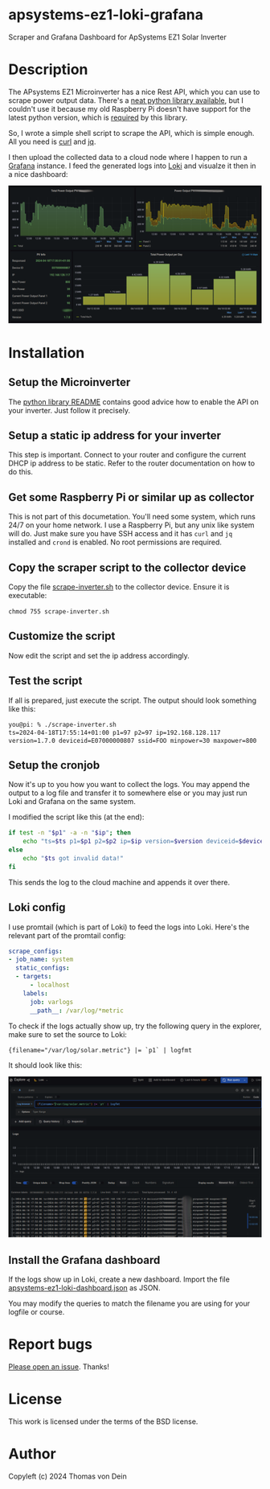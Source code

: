 # apsystems-ez1-loki-grafana

Scraper and Grafana Dashboard for ApSystems EZ1 Solar Inverter

# Description

The APsystems EZ1 Microinverter has a nice Rest API, which you can use
to scrape power output data. There's a [neat python library
available](https://github.com/SonnenladenGmbH/APsystems-EZ1-API), but
I couldn't use it because my old Raspberry Pi doesn't have support for
the latest python version, which is
[required](https://github.com/SonnenladenGmbH/APsystems-EZ1-API/issues/22)
by this library.

So, I wrote a simple shell script to scrape the API, which is simple
enough. All you need is [curl](https://github.com/curl/curl) and
[jq](https://github.com/jqlang/jq).

I then upload the collected data to a cloud node where I happen to run
a [Grafana](https://github.com/grafana/grafana) instance. I feed the
generated logs into [Loki](https://github.com/grafana/loki) and
visualze it then in a nice dashboard:

![Screenshot](https://github.com/TLINDEN/apsystems-ez1-loki-grafana/blob/main/dashboard-screenshot.png)

# Installation

## Setup the Microinverter

The [python
library README](https://github.com/SonnenladenGmbH/APsystems-EZ1-API)
contains good advice how to enable the API on your inverter. Just
follow it precisely.

## Setup a static ip address for your inverter

This step is important. Connect to your router and configure the
current DHCP ip address to be static. Refer to the router
documentation on how to do this.

## Get some Raspberry Pi or similar up as collector

This is not part of this documetation. You'll need some system, which
runs 24/7 on your home network. I use a Raspberry Pi, but any unix
like system will do. Just make sure you have SSH access and it has
`curl` and `jq` installed and `crond` is enabled. No root permissions
are required.

## Copy the scraper script to the collector device

Copy the file
[scrape-inverter.sh](https://github.com/TLINDEN/apsystems-ez1-loki-grafana/blob/main/scrape-inverter.sh)
to the collector device. Ensure it is executable:

`chmod 755 scrape-inverter.sh`

## Customize the script

Now edit the script and set the ip address accordingly.

## Test the script

If all is prepared, just execute the script. The output should look
something like this:

```shell
you@pi: % ./scrape-inverter.sh 
ts=2024-04-18T17:55:14+01:00 p1=97 p2=97 ip=192.168.128.117 version=1.7.0 deviceid=E07000000807 ssid=FOO minpower=30 maxpower=800
```

## Setup the cronjob

Now it's up to you how you want to collect the logs. You may append
the output to a log file and transfer it to somewhere else or you may
just run Loki and Grafana on the same system.

I modified the script like this (at the end):

```sh
if test -n "$p1" -a -n "$ip"; then
    echo "ts=$ts p1=$p1 p2=$p2 ip=$ip version=$version deviceid=$deviceid ssid=$ssid minpower=$minpower maxpower=$maxpower" | ssh uber "cat >> /var/log/solar.metric"
else
    echo "$ts got invalid data!"
fi
```

This sends the log to the cloud machine and appends it over there.

## Loki config

I use promtail (which is part of Loki) to feed the logs into
Loki. Here's the relevant part of the promtail config:

```yaml
scrape_configs:
- job_name: system
  static_configs:
  - targets:
      - localhost
    labels:
      job: varlogs
      __path__: /var/log/*metric
```

To check if the logs actually show up, try the following query in the
explorer, make sure to set the source to Loki:

```default
{﻿filename﻿=﻿"/var/log/solar.metric"﻿}﻿ |= ﻿`p1`﻿ ﻿|﻿ ﻿logfmt﻿
```

It should look like this:

![Screenshot](https://github.com/TLINDEN/apsystems-ez1-loki-grafana/blob/main/lokiexplore.png)

## Install the Grafana dashboard

If the logs show up in Loki, create a new dashboard. Import the file
[apsystems-ez1-loki-dashboard.json](https://github.com/TLINDEN/apsystems-ez1-loki-grafana/blob/main/apsystems-ez1-loki-dashboard.json)
as JSON.

You may modify the queries to match the filename you are using for
your logfile or course.


# Report bugs

[Please open an issue](https://github.com/TLINDEN/apsystems-ez1-loki-grafana/issues). Thanks!

# License

This work is licensed under the terms of the BSD license.

# Author

Copyleft (c) 2024 Thomas von Dein

